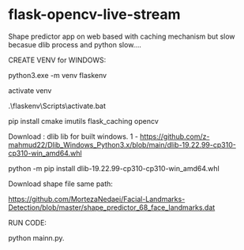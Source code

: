 # flask-opencv-live-stream
Shape predictor app on web based with caching mechanism but slow becasue dlib process and python slow....

CREATE VENV for  WINDOWS:

python3.exe -m venv flaskenv 

activate venv 

.\flaskenv\Scripts\activate.bat 
                     
pip install cmake    imutils  flask_caching opencv

Download : dlib lib for built windows.
1 - https://github.com/z-mahmud22/Dlib_Windows_Python3.x/blob/main/dlib-19.22.99-cp310-cp310-win_amd64.whl

python -m pip install dlib-19.22.99-cp310-cp310-win_amd64.whl   

Download shape file same path:

https://github.com/MortezaNedaei/Facial-Landmarks-Detection/blob/master/shape_predictor_68_face_landmarks.dat
 
RUN CODE: 

python  mainn.py. 

